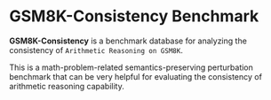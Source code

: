 # GSM8K-Consistency Benchmark
**GSM8K-Consistency** is a benchmark database for analyzing the consistency of `Arithmetic Reasoning on GSM8K`.

This is a math-problem-related semantics-preserving perturbation benchmark that can be very helpful for evaluating the consistency of arithmetic reasoning capability.

